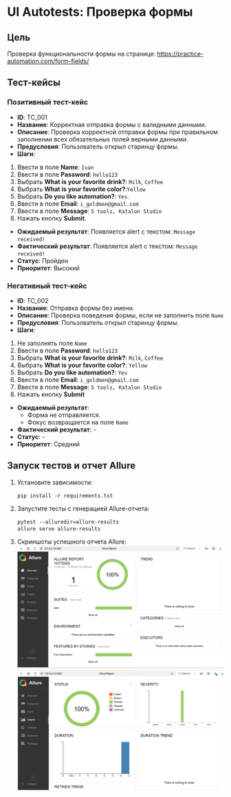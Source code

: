 # UI Autotests: Проверка формы

## Цель
Проверка функциональности формы на странице: https://practice-automation.com/form-fields/

## Тест-кейсы

### Позитивный тест-кейс
- **ID**: ТС_001
- **Название**: Корректная отправка формы с валидными данными.
- **Описание**: Проверка корректной отправки формы при правильном заполнении всех обязательных полей верными данными.
- **Предусловия**: Пользователь открыл старинцу формы.
- **Шаги**:
1. Ввести в поле **Name**: `Ivan`  
2. Ввести в поле **Password**: `hello123`  
3. Выбрать **What is your favorite drink?**: `Milk`, `Coffee`  
4. Выбрать **What is your favorite color?**:`Yellow`  
5. Выбрать **Do you like automation?**: `Yes`.  
6. Ввести в поле **Email**:  `i_goldmen@gmail.com`  
7. Ввести в поле **Message**: `5 tools, Katalon Studio`  
8. Нажать кнопку **Submit**. 
- **Ожидаемый результат**: Появляется alert с текстом: `Message received!`
- **Фактический результат**: Появляется alert с текстом: `Message received!`
- **Статус**: Пройден
- **Приоритет**: Высокий



### Негативный тест-кейс
- **ID**: ТС_002
- **Название**: Отправка формы без имени.
- **Описание**: Проверка поведения формы, если не заполнить поле `Name`
- **Предусловия**: Пользователь открыл старинцу формы.
- **Шаги**:
1. Не заполнять поле `Name` 
2. Ввести в поле **Password**: `hello123`
3. Выбрать **What is your favorite drink?**: `Milk`, `Coffee`
4. Выбрать **What is your favorite color?**: `Yellow`  
5. Выбрать **Do you like automation?**: `Yes`  
6. Ввести в поле **Email**: `i_goldmen@gmail.com`   
7. Ввести в поле **Message**: `5 tools, Katalon Studio`  
8. Нажать кнопку **Submit** 
- **Ожидаемый результат**: 
   - Форма не отправляется. 
   - Фокус возвращается на поле `Name`
- **Фактический результат**: -
- **Статус**: -
- **Приоритет**: Средний

## Запуск тестов и отчет Allure

1. Установите зависимости:
   ```
   pip install -r requirements.txt
   ```
2. Запустите тесты с генерацией Allure-отчета:
   ```
   pytest --alluredir=allure-results
   allure serve allure-results
   ```
3. Скриншоты успешного отчета Allure:
   ![allure-report](allure-report/report.jpg)
   ![allure-report-2](allure-report/report2.jpg)
   